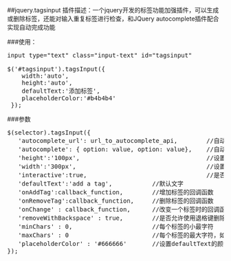 ##jquery.tagsinput
插件描述：一个jquery开发的标签功能加强插件，可以生成或删除标签，还能对输入重复标签进行检查，和JQuery autocomplete插件配合实现自动完成功能


###使用：
<pre>
input type="text" class="input-text" id="tagsinput"

$('#tagsinput').tagsInput({
    width:'auto', 
    height:'auto', 
    defaultText:'添加标签',  
    placeholderColor:'#b4b4b4'
 });
</pre>


###参数
<pre>
$(selector).tagsInput({
   'autocomplete_url': url_to_autocomplete_api,        //自动完成插件的文件地址，demo里有说明
   'autocomplete': { option: value, option: value},    //自动完成插件的参数，demo有说明
   'height':'100px',                                   //设置高度
   'width':'300px',                                    //设置宽度
   'interactive':true,                                 //是否允许添加标签，false为阻止
   'defaultText':'add a tag',           //默认文字
   'onAddTag':callback_function,        //增加标签的回调函数
   'onRemoveTag':callback_function,     //删除标签的回调函数
   'onChange' : callback_function,      //改变一个标签时的回调函数
   'removeWithBackspace' : true,        //是否允许使用退格键删除前面的标签，false为阻止
   'minChars' : 0,                      //每个标签的小最字符
   'maxChars' : 0                       //每个标签的最大字符，如果不设置或者为0，就是无限大
   'placeholderColor' : '#666666'       //设置defaultText的颜色
});
</pre>

